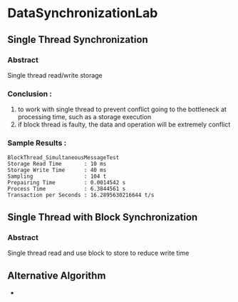 # DataSynchronizationLab

## Single Thread Synchronization

### Abstract
Single thread read/write storage

### Conclusion :
1. to work with single thread to prevent conflict going to the bottleneck at processing time, such as a storage execution
2. if block thread is faulty, the data and operation will be extremely conflict

### Sample Results :

```
BlockThread_SimultaneousMessageTest
Storage Read Time       : 10 ms
Storage Write Time      : 40 ms
Sampling                : 104 t
Prepairing Time         : 0.0014542 s
Process Time            : 6.3844561 s
Transaction per Seconds : 16.2895630216644 t/s
```

## Single Thread with Block Synchronization

### Abstract
Single thread read and use block to store to reduce write time

## Alternative Algorithm
-